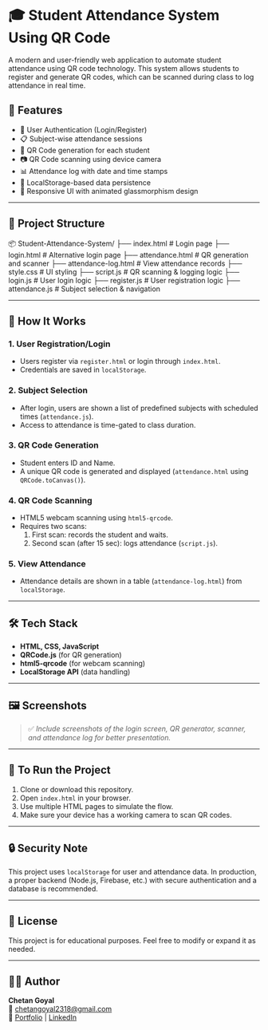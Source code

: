 # 🎓 Student Attendance System Using QR Code

A modern and user-friendly web application to automate student attendance using QR code technology. This system allows students to register and generate QR codes, which can be scanned during class to log attendance in real time.

## 🚀 Features

- 🔐 User Authentication (Login/Register)
- 📋 Subject-wise attendance sessions
- 🧾 QR Code generation for each student
- 📷 QR Code scanning using device camera
- 📊 Attendance log with date and time stamps
- 💾 LocalStorage-based data persistence
- 🎨 Responsive UI with animated glassmorphism design

---

## 📁 Project Structure

📦 Student-Attendance-System/
├── index.html # Login page
├── login.html # Alternative login page
├── attendance.html # QR generation and scanner
├── attendance-log.html # View attendance records
├── style.css # UI styling
├── script.js # QR scanning & logging logic
├── login.js # User login logic
├── register.js # User registration logic
├── attendance.js # Subject selection & navigation


---

## 🧪 How It Works

### 1. User Registration/Login
- Users register via `register.html` or login through `index.html`.
- Credentials are saved in `localStorage`.

### 2. Subject Selection
- After login, users are shown a list of predefined subjects with scheduled times (`attendance.js`).
- Access to attendance is time-gated to class duration.

### 3. QR Code Generation
- Student enters ID and Name.
- A unique QR code is generated and displayed (`attendance.html` using `QRCode.toCanvas()`).

### 4. QR Code Scanning
- HTML5 webcam scanning using `html5-qrcode`.
- Requires two scans:
  1. First scan: records the student and waits.
  2. Second scan (after 15 sec): logs attendance (`script.js`).

### 5. View Attendance
- Attendance details are shown in a table (`attendance-log.html`) from `localStorage`.

---

## 🛠️ Tech Stack

- **HTML, CSS, JavaScript**
- **QRCode.js** (for QR generation)
- **html5-qrcode** (for webcam scanning)
- **LocalStorage API** (data handling)

---

## 🖼️ Screenshots

> ✅ *Include screenshots of the login screen, QR generator, scanner, and attendance log for better presentation.*

---

## 📌 To Run the Project

1. Clone or download this repository.
2. Open `index.html` in your browser.
3. Use multiple HTML pages to simulate the flow.
4. Make sure your device has a working camera to scan QR codes.

---

## 🔒 Security Note

This project uses `localStorage` for user and attendance data. In production, a proper backend (Node.js, Firebase, etc.) with secure authentication and a database is recommended.

---

## 📃 License

This project is for educational purposes. Feel free to modify or expand it as needed.

---

## 🙋‍♂️ Author

**Chetan Goyal**  
📧 chetangoyal2318@gmail.com  
🔗 [Portfolio](https://chetanportfolio23.netlify.app) | [LinkedIn](https://www.linkedin.com/in/chetan-goyal-623499325)

